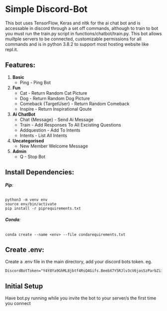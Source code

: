 # Simple Discord-Bot
This bot uses TensorFlow, Keras and nltk for the ai chat bot and is accessable in discord through a set off commands, although to train to bot you must run the train.py script in functions/chatbot/train.py. This bot allows muiltple servers to be connected, customizable permissions for all commands and is in python 3.8.2 to support most hosting website like repl.it.

## **Features:**
1.  **Basic**
  	* Ping - Ping Bot
2.  **Fun**
  	* Cat - Return Random Cat Picture
  	* Dog - Return Random Dog Picture
  	* Comeback {TargetUser} - Return Random Comeback
  	* Inspire - Return Inspirational Qoute
3.  **Ai ChatBot**
    * Chat {Message} - Send Ai Message
	* Train - Add Responses To All Excisting Questions
	* Addquestion - Add To Intents
	* Intents - List All Intents
4.  **Uncategorised**
  	* New Member Welcome Message
5.  **Admin**
  	* Q - Stop Bot

## Install Dependencies:
###### **Pip**:
```
python3 -m venv env
source env/bin/activate
pip install -r piprequirements.txt
```
###### **Conda**:
```
conda create --name <env> --file condarequirements.txt
```

## Create .env:
Create a .env file in the main directory, add your discord bots token. eg.
```
DiscordBotToken="Y4Y8Ya9GhML8jbtf4RsQ4Gifs.BeebX7Y5RJlv3cV6jasSzParbZiiL0x9Qj"
```

## Initial Setup
Have bot.py running while you invite the bot to your server/s the first time you connect